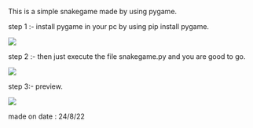 This is a simple snakegame made by using pygame.

step 1 :- install pygame in your pc by using pip install pygame.

![](https://media.discordapp.net/attachments/987947169468284948/1012709403532730368/pygame.jpeg)

step 2 :- then just execute the file snakegame.py and you are good to go.

![](https://media.discordapp.net/attachments/987947169468284948/1012711160707031160/files.png)

step 3:- preview.

![](https://media.discordapp.net/attachments/987947169468284948/1012709340425244682/snakegame.png?width=624&height=655)

made on date : 24/8/22
